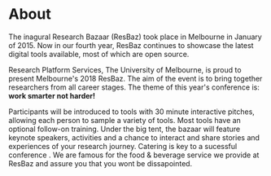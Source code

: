 # About

The inagural Research Bazaar (ResBaz) took place in Melbourne in January of 2015. Now in our fourth year, ResBaz continues to showcase the latest digital tools available, most of which are open source.

Research Platform Services, The University of Melbourne, is proud to present Melbourne's 2018 ResBaz. The aim of the event is to bring together researchers from all career stages. The theme of this year's conference is: **work smarter not harder!**

Participants will be introduced to tools with 30 minute interactive pitches, allowing each person to sample a variety of tools. Most tools have an optional follow-on training. Under the big tent, the bazaar will feature keynote speakers, activities and a chance to interact and share stories and experiences of your research journey. Catering is key to a sucessful conference . We are famous for the food & beverage service we provide at ResBaz and assure you that you wont be dissapointed.
